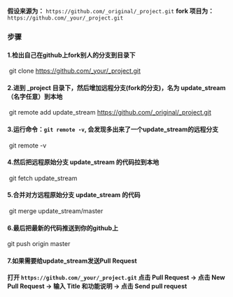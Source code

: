 **假设来源为：**  `https://github.com/_original/_project.git`
**fork 项目为：** `https://github.com/_your/_project.git`



### 步骤

#### 1.检出自己在github上fork别人的分支到目录下 

​    git clone https://github.com/_your/_project.git

#### 2.进到 _project 目录下，然后增加远程分支(fork的分支)，名为 update_stream（名字任意）到本地

​    git remote add update_stream https://github.com/_original/_project.git

#### 3.运行命令：`git remote -v`, 会发现多出来了一个update_stream的远程分支

​    git remote -v

#### 4.然后把远程原始分支 update_stream 的代码拉到本地 

​    git fetch update_stream

#### 5.合并对方远程原始分支 update_stream 的代码

​    git merge update_stream/master

#### 6.最后把最新的代码推送到你的github上

  git push origin master

#### 7.如果需要给update_stream发送Pull Request

  **打开 `https://github.com/_your/_project.git` 
  点击 Pull Request -> 点击 New Pull Request -> 输入 Title 和功能说明 -> 点击 Send pull request**